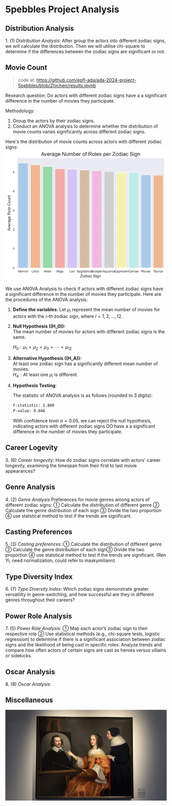 # 5pebbles Project Analysis

## Distribution Analysis
1.⁠ ⁠(1) *Distribution Analysis*: After group the actors into different zodiac signs, we will calculate the distribution. Then we will utilise chi-square to determine if the differences between the zodiac signs are significant or not.

## Movie Count

> code at: https://github.com/epfl-ada/ada-2024-project-5pebbles/blob/Zhichen/results.ipynb


Research question: Do actors with different zodiac signs have a a significant difference in the number of movies they participate.



Methodology: 
1. Group the actors by their zodiac signs.
2. Conduct an ANOVA analysis to determine whether the distribution of movie counts varies significantly across different zodiac signs.


Here's the distribution of movie counts across actors with different zodiac signs:
![zodiac-#movie](img/role_number-zodiac.png)


We use ANOVA Analysis to check if actors with different zodiac signs have a significant difference in the number of movies they participate. Here are the procedures of the ANOVA analysis:

1. **Define the variables**: Let $\mu_i$ represent the mean number of movies for actors with the $i$-th zodiac sign, where $i = 1, 2, \dots, 12$.

2. **Null Hypothesis (\(H_0\)):**  
   The mean number of movies for actors with different zodiac signs is the same.  
   
   $H_0: \mu_1 = \mu_2 = \mu_3 = \cdots = \mu_{12}$
   

3. **Alternative Hypothesis (\(H_A\)):**  
   At least one zodiac sign has a significantly different mean number of movies.  
   $H_A: \text{At least one } \mu_i \text{ is different.}$

4. **Hypothesis Testing**:
    
    The statistic of ANOVA analysis is as follows (rounded to 3 digits):

    ```bash
    F-statistic: 1.800
    P-value: 0.048
    ```
    With confidence level $\alpha=0.05$, we can reject the null hypothesis, indicating actors with different zodiac signs DO have a a significant difference in the number of movies they participate.



## Career Logevity
3.⁠ ⁠(6) *Career longevity*: How do zodiac signs correlate with actors' career longevity, examining the timespan from their first to last movie appearances?

## Genre Analysis
4.⁠ ⁠(2) *Genre Analysis* Preferences for movie genres among actors of different zodiac signs: ① Calculate the distribution of different genre ② Calculate the genre distribution of each sign ③ Divide the two proportion ④ use statstical method to test if the trends are significant.

## Casting Preferences
5.⁠ ⁠(3) *Casting preferences* :① Calculate the distribution of different genre ② Calculate the genre distribution of each sign③ Divide the two proportion ④ use statstical method to test if the trends are significant. (Ren Yi, need normalization, could refer to maskymiliann)

## Type Diversity Index
6.⁠ ⁠(7) *Type Diversity Index*: Which zodiac signs demonstrate greater versatility in genre-switching, and how successful are they in different genres throughout their careers?

## Power Role Analysis
7.⁠ ⁠(5) *Power Role Analysis*: ① Map each actor’s zodiac sign to their respective role ② Use statistical methods (e.g., chi-square tests, logistic regression) to determine if there is a significant association between zodiac signs and the likelihood of being cast in specific roles. Analyze trends and compare how often actors of certain signs are cast as heroes versus villains or sidekicks.

## Oscar Analysis
8.⁠ ⁠(8) *Oscar Analysis*:


## Miscellaneous

![insert a picture](img/template.jpeg "women looking at man")
